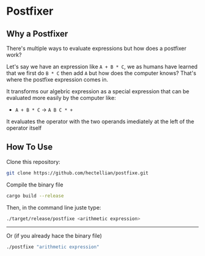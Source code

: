 Postfixer
=========

## Why a Postfixer

There's multiple ways to evaluate expressions but how does a postfixer work?

Let's say we have an expression like `A + B * C`, we as humans have learned that we first do `B * C` then add `A` but how does the computer knows? That's where the postfixe expression comes in.

It transforms our algebric expression as a special expression that can be evaluated more easily by the computer like:

- `A + B * C` $\rightarrow$ `A B C * +`

It evaluates the operator with the two operands imediately at the left of the operator itself

## How To Use

Clone this repository:

```bash
git clone https://github.com/hectellian/postfixe.git
```

Compile the binary file


```bash
cargo build --release
```
Then, in the command line juste type:

```bash
./target/release/postfixe <arithmetic expression>
```

---

Or (if you already hace the binary file)

```bash
./postfixe "arithmetic expression"
```